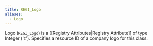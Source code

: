 ```yaml
---
title: REGI_Logo
aliases:
  - Logo
---
```


Logo (`REGI_Logo`) is a [[Registry Attributes|Registry Attribute]] of type Integer ('`I`').
Specifies a resource ID of a company logo for this class.
